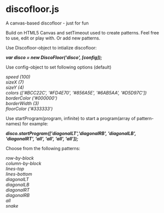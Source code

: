 # discofloor.js
A canvas-based discofloor - just for fun

Build on HTML5 Canvas and setTimeout used to create patterns. Feel free to use, edit or play with. 
Or add new patterns.

Use Discofloor-object to intialize discofloor:

<i><b>var disco = new DiscoFloor('disco', [config]);</b></i>

Use config-object to set following options (default)

  <i>speed (100)<br/>
  sizeX (7)<br/>
  sizeY (4)<br/>
  colors (['#BCC22C', '#FD4E70', '#856A5E', '#6AB5AA', '#D5D97C'])<br/>
  borderColor ('#000000')<br/>
  borderWidth (3)<br/>
  floorColor ('#333333')<br/></i>

Use startProgram(program, infinite) to start a program(array of pattern-names) for example:

  <i><b>disco.startProgram(['diagonalLT','diagonalRB', 'diagonalLB', 'diagonalRT', 'all', 'all', 'all', 'all']);</b></i>
  
Choose from the following patterns:

  <i>row-by-block<br/>
  column-by-block<br/>
  lines-top<br/>
  lines-bottom<br/>
  diagonalLT<br/>
  diagonalLB<br/>
  diagonalRT<br/>
  diagonalRB<br/>
  all<br/>
  snake<br/></i>
